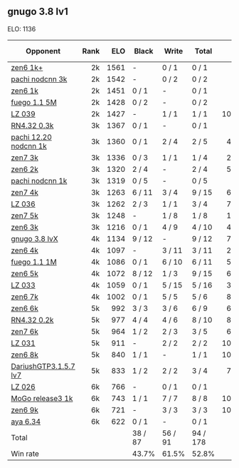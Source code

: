 ## gnugo 3.8 lv1 ##

ELO: 1136

Opponent | Rank | ELO | Black | Write | Total | Win rate
---------|-----:|----:|-------|-------|-------|-------:
[zen6 1k+](zen6%201k+.md) | 2k | 1561 | - | 0 / 1 | 0 / 1 | 0.0%
[pachi nodcnn 3k](pachi%20nodcnn%203k.md) | 2k | 1542 | - | 0 / 2 | 0 / 2 | 0.0%
[zen6 1k](zen6%201k.md) | 2k | 1451 | 0 / 1 | - | 0 / 1 | 0.0%
[fuego 1.1 5M](fuego%201.1%205M.md) | 2k | 1428 | 0 / 2 | - | 0 / 2 | 0.0%
[LZ 039](LZ%20039.md) | 2k | 1427 | - | 1 / 1 | 1 / 1 | 100.0%
[RN4.32 0.3k](RN4.32%200.3k.md) | 3k | 1367 | 0 / 1 | - | 0 / 1 | 0.0%
[pachi 12.20 nodcnn 1k](pachi%2012.20%20nodcnn%201k.md) | 3k | 1360 | 0 / 1 | 2 / 4 | 2 / 5 | 40.0%
[zen7 3k](zen7%203k.md) | 3k | 1336 | 0 / 3 | 1 / 1 | 1 / 4 | 25.0%
[zen6 2k](zen6%202k.md) | 3k | 1320 | 2 / 4 | - | 2 / 4 | 50.0%
[pachi nodcnn 1k](pachi%20nodcnn%201k.md) | 3k | 1319 | 0 / 5 | - | 0 / 5 | 0.0%
[zen7 4k](zen7%204k.md) | 3k | 1263 | 6 / 11 | 3 / 4 | 9 / 15 | 60.0%
[LZ 036](LZ%20036.md) | 3k | 1262 | 2 / 3 | 1 / 1 | 3 / 4 | 75.0%
[zen7 5k](zen7%205k.md) | 3k | 1248 | - | 1 / 8 | 1 / 8 | 12.5%
[zen6 3k](zen6%203k.md) | 3k | 1216 | 0 / 1 | 4 / 9 | 4 / 10 | 40.0%
[gnugo 3.8 lvX](gnugo%203.8%20lvX.md) | 4k | 1134 | 9 / 12 | - | 9 / 12 | 75.0%
[zen6 4k](zen6%204k.md) | 4k | 1097 | - | 3 / 11 | 3 / 11 | 27.3%
[fuego 1.1 1M](fuego%201.1%201M.md) | 4k | 1086 | 0 / 1 | 6 / 10 | 6 / 11 | 54.5%
[zen6 5k](zen6%205k.md) | 4k | 1072 | 8 / 12 | 1 / 3 | 9 / 15 | 60.0%
[LZ 033](LZ%20033.md) | 4k | 1059 | 0 / 1 | 5 / 15 | 5 / 16 | 31.3%
[zen6 7k](zen6%207k.md) | 4k | 1002 | 0 / 1 | 5 / 5 | 5 / 6 | 83.3%
[zen6 6k](zen6%206k.md) | 5k | 992 | 3 / 3 | 3 / 6 | 6 / 9 | 66.7%
[RN4.32 0.2k](RN4.32%200.2k.md) | 5k | 977 | 4 / 4 | 4 / 6 | 8 / 10 | 80.0%
[zen7 6k](zen7%206k.md) | 5k | 964 | 1 / 2 | 2 / 3 | 3 / 5 | 60.0%
[LZ 031](LZ%20031.md) | 5k | 911 | - | 2 / 2 | 2 / 2 | 100.0%
[zen6 8k](zen6%208k.md) | 5k | 840 | 1 / 1 | - | 1 / 1 | 100.0%
[DariushGTP3.1.5.7 lv7](DariushGTP3.1.5.7%20lv7.md) | 5k | 833 | 1 / 2 | 2 / 2 | 3 / 4 | 75.0%
[LZ 026](LZ%20026.md) | 6k | 766 | - | 0 / 1 | 0 / 1 | 0.0%
[MoGo release3 1k](MoGo%20release3%201k.md) | 6k | 743 | 1 / 1 | 7 / 7 | 8 / 8 | 100.0%
[zen6 9k](zen6%209k.md) | 6k | 721 | - | 3 / 3 | 3 / 3 | 100.0%
[aya 6.34](aya%206.34.md) | 6k | 622 | 0 / 1 | - | 0 / 1 | 0.0%
Total | | | 38 / 87 | 56 / 91 | 94 / 178 | 
Win rate| | | 43.7% | 61.5% | 52.8% | 
